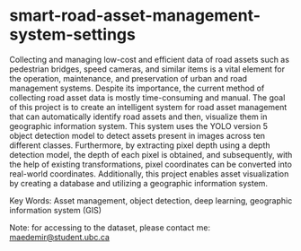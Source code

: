# smart-road-asset-management-system-settings

Collecting and managing low-cost and efficient data of road assets such as pedestrian bridges, speed cameras, and similar items is a vital element for the operation, maintenance, and preservation of urban and road management systems. Despite its importance, the current method of collecting road asset data is mostly time-consuming and manual.
The goal of this project is to create an intelligent system for road asset management that can automatically identify road assets and then, visualize them in geographic information system. This system uses the YOLO version 5 object detection model to detect assets present in images across ten different classes. Furthermore, by extracting pixel depth using a depth detection model, the depth of each pixel is obtained, and subsequently, with the help of existing transformations, pixel coordinates can be converted into real-world coordinates. Additionally, this project enables asset visualization by creating a database and utilizing a geographic information system.

Key Words: Asset management, object detection, deep learning, geographic information system (GIS)


Note: for accessing to the dataset, please contact me: maedemir@student.ubc.ca
